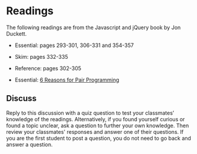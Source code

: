 # Readings

The following readings are from the Javascript and jQuery book by Jon Duckett.

- Essential: pages 293-301, 306-331 and 354-357
- Skim: pages 332-335
- Reference: pages 302-305

- Essential: [6 Reasons for Pair Programming](https://www.codefellows.org/blog/6-reasons-for-pair-programming/)

## Discuss

Reply to this discussion with a quiz question to test your classmates’ knowledge of the readings. Alternatively, if you found yourself curious or found a topic unclear, ask a question to further your own knowledge. Then review your classmates' responses and answer one of their questions. If you are the first student to post a question, you do not need to go back and answer a question.
